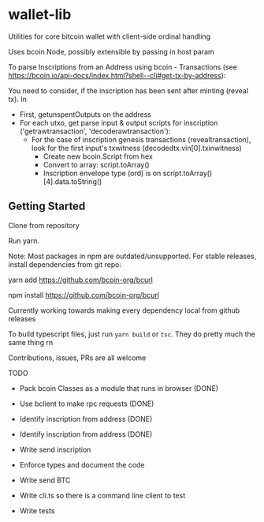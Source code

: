 # wallet-lib

Utilities for core bitcoin wallet with client-side ordinal handling

Uses bcoin Node, possibly extensible by passing in host param


To parse Inscriptions from an Address using  bcoin - Transactions (see https://bcoin.io/api-docs/index.html?shell--cli#get-tx-by-address):

 You need to consider, if the inscription has been sent after minting (reveal tx). In   
 - First, getunspentOutputs on the address
 - For each utxo, get parse input & output scripts for inscription ('getrawtransaction', 'decoderawtransaction'):
     - For the case of inscription genesis transactions (revealtransaction), look for the first input's txwitness (decodedtx.vin[0].txinwitness)
       - Create new bcoin.Script from hex
       - Convert to array:  script.toArray()
       - Inscription envelope type (ord) is on script.toArray()[4].data.toString()

  
  ## Getting Started

  Clone from repository

  Run yarn.

  Note: Most packages in npm are outdated/unsupported. For stable releases, install dependencies from git repo:

  yarn add https://github.com/bcoin-org/bcurl

  npm install https://github.com/bcoin-org/bcurl

  Currently working towards making every dependency local from github releases


  To build typescript files, just run ```yarn build``` or ```tsc```. They do pretty much the same thing rn


  Contributions, issues, PRs are all welcome  

    


TODO

- Pack bcoin Classes as a module that runs in browser (DONE)

- Use bclient to make rpc requests (DONE)

- Identify inscription from address (DONE)

- Identify inscription from address (DONE)

- Write send inscription

- Enforce types and document the code

- Write send BTC

- Write cli.ts so there is a command line client to test

- Write tests
